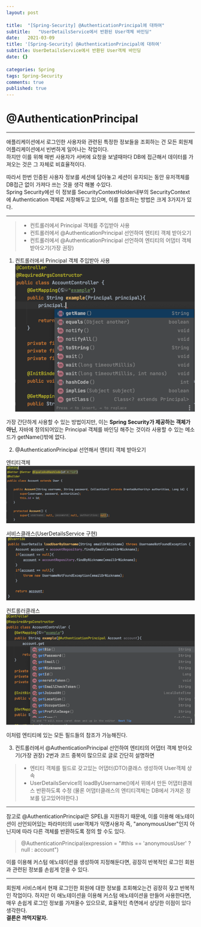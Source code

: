 ```yaml
---
layout: post

title:  "[Spring-Security] @AuthenticationPrincipal에 대하여"
subtitle:   "UserDetailsService에서 반환된 User객체 바인딩"
date:   2021-03-09
title: '[Spring-Security] @AuthenticationPrincipal에 대하여'
subtitle: UserDetailsService에서 반환된 User객체 바인딩
date: {}

categories: Spring
tags: Spring-Security
comments: true
published: true
---
```


# @AuthenticationPrincipal
---
애플리케이션에서 로그인한 사용자와 관련된 특정한 정보들을 조회하는 건 모든 회원제 어플리케이션에서 빈번하게 일어나는 작업이다.  
하지만 이를 위해 매번 사용자가 서버에 요청을 보낼때마다 DB에 접근해서 데이터를 가져오는 것은 그 자체로 비효율적이다.

따라서 한번 인증된 사용자 정보를 세션에 담아놓고 세션이 유지되는 동안 유저객체를 DB접근 없이 가져다 쓰는 것을 생각 해볼 수있다.  
Spring Security에선 이 정보를 SecurityContextHolder내부의 SecurityContext에 Authentication 객체로 저장해두고 있으며, 이를 참조하는 방법은 크게 3가지가 있다.
***

>* 컨트롤러에서 Principal 객체를 주입받아 사용
>* 컨트롤러에서 @AuthenticationPrincipal 선언하여 엔티티 객체 받아오기
>* 컨트롤러에서 @AuthenticationPrincipal 선언하여 엔티티의 어댑터 객체 받아오기(가장 권장)

1. 컨트롤러에서 Principal 객체 주입받아 사용
![Principal](/assets/img/spring/spring-security/AuthenticationPrincipal/principal.png)

가장 간단하게 사용할 수 있는 방법이지만, 이는 <strong>Spring Security가 제공하는 객체가 아닌</strong>, 자바에 정의되어있는 Principal 객체를 바인딩 해주는 것이라 사용할 수 있는 메소드가 getName()밖에 없다.

2. @AuthenticationPrincipal 선언해서 엔티티 객체 받아오기

엔티티객체
![AuthenticationPrincipal](/assets/img/spring/spring-security/AuthenticationPrincipal/authenticationprincipal1.png)

서비스클래스(UserDetailsService 구현)
![AuthenticationPrincipal](/assets/img/spring/spring-security/AuthenticationPrincipal/authenticationprincipal2.png)

컨트롤러클래스
![AuthenticationPrincipal](/assets/img/spring/spring-security/AuthenticationPrincipal/authenticationprincipal3.png)

이처럼 엔티티에 있는 모든 필드들의 참조가 가능해진다.

3. 컨트롤러에서 @AuthenticationPrincipal 선언하여 엔티티의 어댑터 객체 받아오기(가장 권장)
2번과 코드 중복이 많으므로 글로 간단히 설명하면
>* 엔티티 객체를 필드로 갖고있는 어댑터(DTO)클래스 생성하여 User객체 상속  
>* UserDetailsService의 loadByUsername()에서 위에서 만든 어댑터클래스 반환하도록 수정
(물론 어댑터클래스의 엔티티객체는 DB에서 가져온 정보를 담고있어야한다.)

***

참고로 @AuthenticationPrincipal은 SPEL을 지원하기 때문에, 이를 이용해 애노테이션이 선언되어있는 파라미터의 user객체가 익명사용자 즉, "anonymousUser"인지 아닌지에 따라 다른 객체를 반환하도록 정의 할 수도 있다.

>@AuthenticationPrincipal(expression = "#this == 'anonymousUser' ? null : account")

이를 이용해 커스텀 애노테이션을 생성하여 지정해둔다면, 굉장히 반복적인 로그인 회원과 관련된 정보를 손쉽게 얻을 수 있다.

***
회원제 서비스에서 현재 로그인한 회원에 대한 정보를 조회해오는건 굉장히 잦고 반복적인 작업이다. 하지만 이 애노테이션을 이용해 커스텀 애노테이션을 만들어 사용한다면, 매우 손쉽게 로그인 정보를 가져올수 있으므로, 효율적인 측면에서 상당한 이점이 있다 생각한다.  
<strong>결론은 까먹지말자.</strong>
